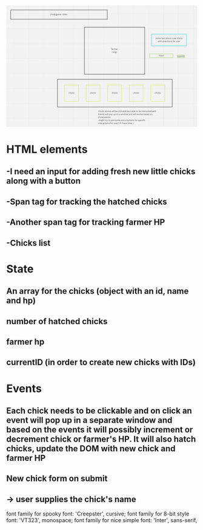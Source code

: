 ![](wireframe.png)

# HTML elements

## -I need an input for adding fresh new little chicks along with a button

## -Span tag for tracking the hatched chicks

## -Another span tag for tracking farmer HP

## -Chicks list

# State

## An array for the chicks (object with an id, name and hp)

## number of hatched chicks

## farmer hp

## currentID (in order to create new chicks with IDs)

# Events

## Each chick needs to be clickable and on click an event will pop up in a separate window and based on the events it will possibly increment or decrement chick or farmer's HP. It will also hatch chicks, update the DOM with new chick and farmer HP

## New chick form on submit

## -> user supplies the chick's name

font family for spooky font: 'Creepster', cursive;
font family for 8-bit style font: 'VT323', monospace;
font family for nice simple font: 'Inter', sans-serif,
